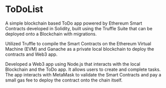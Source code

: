 # ToDoList

A simple blockchain based ToDo app powered by Ethereum Smart Contracts developed in Solidity, built using the Truffle Suite that can be deployed onto a Blockchain with migrations.


Utilized Truffle to compile the Smart Contracts on the Ethereum Virtual Machine (EVM) and Ganache as a private local blockchain to deploy the contracts and Web3 app.

Developed a Web3 app using Node.js that interacts with the local Blockchain and the ToDo app. It allows users to create and complete tasks. The app interacts with MetaMask to validate the Smart Contracts and pay a small gas fee to deploy the contract onto the chain itself.
